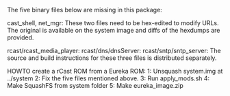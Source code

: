 The five binary files below are missing in this package:

cast_shell, 
net_mgr:
These two files need to be hex-edited to modify URLs. 
The original is available on the system image and diffs of the hexdumps are provided.

rcast/rcast_media_player:
rcast/dns/dnsServer:
rcast/sntp/sntp_server:
The source and build instructions for these three files is distributed separately.


HOWTO create a rCast ROM from a Eureka ROM:
1: Unsquash system.img at ../system
2: Fix the five files mentioned above.
3: Run apply_mods.sh
4: Make SquashFS from system folder
5: Make eureka_image.zip
